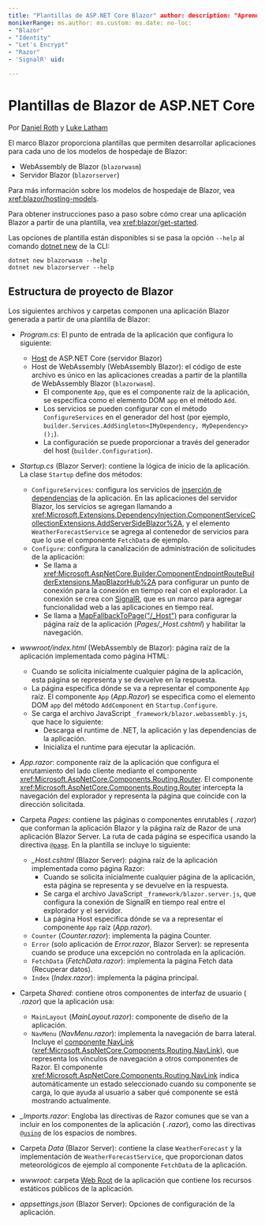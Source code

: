 ```yaml
---
title: "Plantillas de ASP.NET Core Blazor" author: description: "Aprenda sobre las plantillas de aplicación de ASP.NET Core Blazor y la estructura de proyectos Blazor".
monikerRange: ms.author: ms.custom: ms.date: no-loc:
- "Blazor"
- "Identity"
- "Let's Encrypt"
- "Razor"
- 'SignalR' uid: 

---
```

# <a name="aspnet-core-blazor-templates"></a>Plantillas de Blazor de ASP.NET Core

Por [Daniel Roth](https://github.com/danroth27) y [Luke Latham](https://github.com/guardrex)

El marco Blazor proporciona plantillas que permiten desarrollar aplicaciones para cada uno de los modelos de hospedaje de Blazor:

* WebAssembly de Blazor (`blazorwasm`)
* Servidor Blazor (`blazorserver`)

Para más información sobre los modelos de hospedaje de Blazor, vea <xref:blazor/hosting-models>.

Para obtener instrucciones paso a paso sobre cómo crear una aplicación Blazor a partir de una plantilla, vea <xref:blazor/get-started>.

Las opciones de plantilla están disponibles si se pasa la opción `--help` al comando [dotnet new](/dotnet/core/tools/dotnet-new) de la CLI:

```dotnetcli
dotnet new blazorwasm --help
dotnet new blazorserver --help
```

## <a name="blazor-project-structure"></a>Estructura de proyecto de Blazor

Los siguientes archivos y carpetas componen una aplicación Blazor generada a partir de una plantilla de Blazor:

* *Program.cs*: El punto de entrada de la aplicación que configura lo siguiente:

  * [Host](xref:fundamentals/host/generic-host) de ASP.NET Core (servidor Blazor)
  * Host de WebAssembly (WebAssembly Blazor): el código de este archivo es único en las aplicaciones creadas a partir de la plantilla de WebAssembly Blazor (`blazorwasm`).
    * El componente `App`, que es el componente raíz de la aplicación, se especifica como el elemento DOM `app` en el método `Add`.
    * Los servicios se pueden configurar con el método `ConfigureServices` en el generador del host (por ejemplo, `builder.Services.AddSingleton<IMyDependency, MyDependency>();`).
    * La configuración se puede proporcionar a través del generador del host (`builder.Configuration`).

* *Startup.cs* (Blazor Server): contiene la lógica de inicio de la aplicación. La clase `Startup` define dos métodos:

  * `ConfigureServices`: configura los servicios de [inserción de dependencias](xref:fundamentals/dependency-injection) de la aplicación. En las aplicaciones del servidor Blazor, los servicios se agregan llamando a <xref:Microsoft.Extensions.DependencyInjection.ComponentServiceCollectionExtensions.AddServerSideBlazor%2A>, y el elemento `WeatherForecastService` se agrega al contenedor de servicios para que lo use el componente `FetchData` de ejemplo.
  * `Configure`: configura la canalización de administración de solicitudes de la aplicación:
    * Se llama a <xref:Microsoft.AspNetCore.Builder.ComponentEndpointRouteBuilderExtensions.MapBlazorHub%2A> para configurar un punto de conexión para la conexión en tiempo real con el explorador. La conexión se crea con [SignalR](xref:signalr/introduction), que es un marco para agregar funcionalidad web a las aplicaciones en tiempo real.
    * Se llama a [MapFallbackToPage("/_Host")](xref:Microsoft.AspNetCore.Builder.RazorPagesEndpointRouteBuilderExtensions.MapFallbackToPage*) para configurar la página raíz de la aplicación (*Pages/_Host.cshtml*) y habilitar la navegación.

* *wwwroot/index.html* (WebAssembly de Blazor): página raíz de la aplicación implementada como página HTML:
  * Cuando se solicita inicialmente cualquier página de la aplicación, esta página se representa y se devuelve en la respuesta.
  * La página especifica dónde se va a representar el componente `App` raíz. El componente `App` (*App.Razor*) se especifica como el elemento DOM `app` del método `AddComponent` en `Startup.Configure`.
  * Se carga el archivo JavaScript `_framework/blazor.webassembly.js`, que hace lo siguiente:
    * Descarga el runtime de .NET, la aplicación y las dependencias de la aplicación.
    * Inicializa el runtime para ejecutar la aplicación.

* *App.razor*: componente raíz de la aplicación que configura el enrutamiento del lado cliente mediante el componente <xref:Microsoft.AspNetCore.Components.Routing.Router>. El componente <xref:Microsoft.AspNetCore.Components.Routing.Router> intercepta la navegación del explorador y representa la página que coincide con la dirección solicitada.

* Carpeta *Pages*: contiene las páginas o componentes enrutables ( *.razor*) que conforman la aplicación Blazor y la página raíz de Razor de una aplicación Blazor Server. La ruta de cada página se especifica usando la directiva [`@page`](xref:mvc/views/razor#page). En la plantilla se incluye lo siguiente:
  * *_Host.cshtml* (Blazor Server): página raíz de la aplicación implementada como página Razor:
    * Cuando se solicita inicialmente cualquier página de la aplicación, esta página se representa y se devuelve en la respuesta.
    * Se carga el archivo JavaScript `_framework/blazor.server.js`, que configura la conexión de SignalR en tiempo real entre el explorador y el servidor.
    * La página Host especifica dónde se va a representar el componente `App` raíz (*App.razor*).
  * `Counter` (*Counter.razor*): implementa la página Counter.
  * `Error` (solo aplicación de *Error.razor*, Blazor Server): se representa cuando se produce una excepción no controlada en la aplicación.
  * `FetchData` (*FetchData.razor*): implementa la página Fetch data (Recuperar datos).
  * `Index` (*Index.razor*): implementa la página principal.

* Carpeta *Shared*: contiene otros componentes de interfaz de usuario ( *.razor*) que la aplicación usa:
  * `MainLayout` (*MainLayout.razor*): componente de diseño de la aplicación.
  * `NavMenu` (*NavMenu.razor*): implementa la navegación de barra lateral. Incluye el [componente NavLink](xref:blazor/routing#navlink-component) (<xref:Microsoft.AspNetCore.Components.Routing.NavLink>), que representa los vínculos de navegación a otros componentes de Razor. El componente <xref:Microsoft.AspNetCore.Components.Routing.NavLink> indica automáticamente un estado seleccionado cuando su componente se carga, lo que ayuda al usuario a saber qué componente se está mostrando actualmente.

* *_Imports.razor*: Engloba las directivas de Razor comunes que se van a incluir en los componentes de la aplicación ( *.razor*), como las directivas [`@using`](xref:mvc/views/razor#using) de los espacios de nombres.

* Carpeta *Data* (Blazor Server): contiene la clase `WeatherForecast` y la implementación de `WeatherForecastService`, que proporcionan datos meteorológicos de ejemplo al componente `FetchData` de la aplicación.

* *wwwroot*: carpeta [Web Root](xref:fundamentals/index#web-root) de la aplicación que contiene los recursos estáticos públicos de la aplicación.

* *appsettings.json* (Blazor Server): Opciones de configuración de la aplicación.
